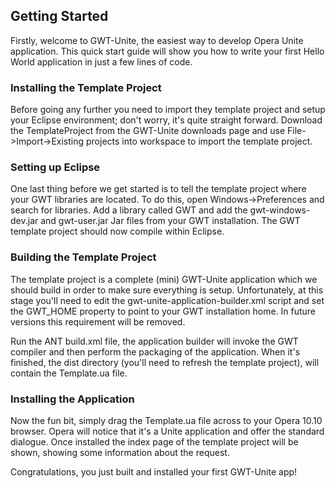 ## Getting Started ##
Firstly, welcome to GWT-Unite, the easiest way to develop Opera Unite application.  This quick start guide will show you how to write your first Hello World application in just a few lines of code.

### Installing the Template Project ###
Before going any further you need to import they template project and setup your Eclipse environment;  don't worry, it's quite straight forward.  Download the TemplateProject from the GWT-Unite downloads page and use File->Import->Existing projects into workspace to import the template project.

### Setting up Eclipse ###
One last thing before we get started is to tell the template project where your GWT libraries are located. To do this, open Windows->Preferences and search for libraries.  Add a library called GWT and add the gwt-windows-dev.jar and gwt-user.jar Jar files from your GWT installation.  The GWT template project should now compile within Eclipse.

### Building the Template Project ###
The template project is a complete (mini) GWT-Unite application which we should build in order to make sure everything is setup.  Unfortunately, at this stage you'll need to edit the gwt-unite-application-builder.xml script and set the GWT\_HOME property to point to your GWT installation home.  In future versions this requirement will be removed.

Run the ANT build.xml file, the application builder will invoke the GWT compiler and then perform the packaging of the application.  When it's finished, the dist directory (you'll need to refresh the template project), will contain the Template.ua file.

### Installing the Application ###
Now the fun bit, simply drag the Template.ua file across to your Opera 10.10 browser.  Opera will notice that it's a Unite application and offer the standard dialogue.  Once installed the index page of the template project will be shown, showing some information about the request.

Congratulations, you just built and installed your first GWT-Unite app!
